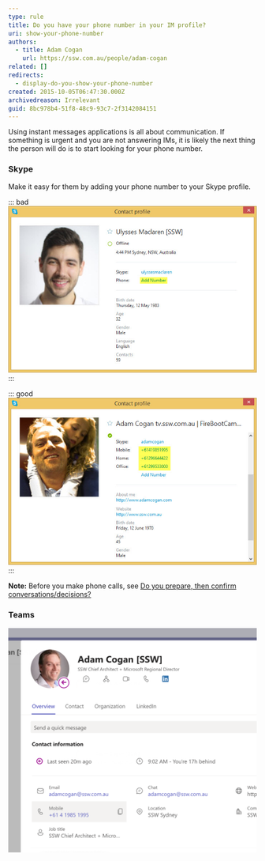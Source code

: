 ```yaml
---
type: rule
title: Do you have your phone number in your IM profile?
uri: show-your-phone-number
authors:
  - title: Adam Cogan
    url: https://ssw.com.au/people/adam-cogan
related: []
redirects:
  - display-do-you-show-your-phone-number
created: 2015-10-05T06:47:30.000Z
archivedreason: Irrelevant
guid: 8bc978b4-51f8-48c9-93c7-2f3142084151
---
```

Using instant messages applications is all about communication. If something is urgent and you are not answering IMs, it is likely the next thing the person will do is to start looking for your phone number.

<!--endintro-->

### Skype

Make it easy for them by adding your phone number to your Skype profile.

::: bad
![Figure: Bad example - To contact this person via the phone I will have to ask them for their number](/rules/show-your-phone-number/Bad-Example-no-number.jpg)
:::

::: good
![Figure: Good example - People are showing their phone numbers to allow urgent issues to be resolved](/rules/show-your-phone-number/Good-Example-numbers-listed.jpg)
:::

**Note:** Before you make phone calls, see [Do you prepare, then confirm conversations/decisions?](/do-you-prepare-then-confirm-conversations-decisions)

### Teams

![Figure: Phone number is easy to access in Microsoft Teams' profiles](/rules/show-your-phone-number/teams-phone-number.png)
